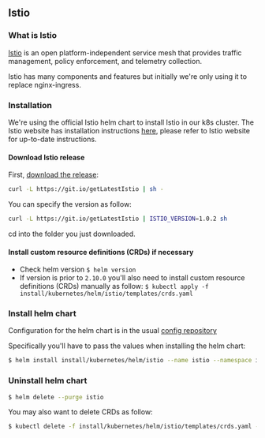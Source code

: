 ## Istio


### What is Istio
[Istio](https://istio.io) is an open platform-independent service mesh that provides traffic
management, policy enforcement, and telemetry collection.

Istio has many components and features but initially we're only using it to
replace nginx-ingress.


### Installation
We're using the official Istio helm chart to install Istio in our k8s cluster.
The Istio website has installation instructions [here](https://istio.io/docs/setup/kubernetes/helm-install/),
please refer to Istio website for up-to-date instructions.


#### Download Istio release
First, [download the release](https://istio.io/docs/setup/kubernetes/download-release/):

```bash
curl -L https://git.io/getLatestIstio | sh -
```

You can specify the version as follow:

```bash
curl -L https://git.io/getLatestIstio | ISTIO_VERSION=1.0.2 sh
```

cd into the folder you just downloaded.


#### Install custom resource definitions (CRDs) if necessary

- Check helm version `$ helm version`
- If version is prior to `2.10.0` you'll also need to install custom resource
  definitions (CRDs) manually as follow:
  `$ kubectl apply -f install/kubernetes/helm/istio/templates/crds.yaml`


### Install helm chart

Configuration for the helm chart is in the usual [config repository](https://github.com/ministryofjustice/analytics-platform-config)

Specifically you'll have to pass the values when installing the helm chart:

```bash
$ helm install install/kubernetes/helm/istio --name istio --namespace istio-system -f $PATH_TO_CONFIG/chart-env-config/$ENV/istio.yml
```


### Uninstall helm chart

```bash
$ helm delete --purge istio
```

You may also want to delete CRDs as follow:

```bash
$ kubectl delete -f install/kubernetes/helm/istio/templates/crds.yaml -n istio-system
```
